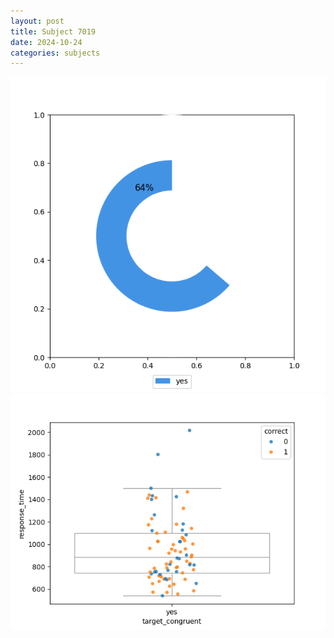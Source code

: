 ```yaml
---
layout: post
title: Subject 7019
date: 2024-10-24
categories: subjects
---
```


![](data/7019/run-21/7019_accuracy_target_congruence.png)
![](data/7019/run-21/7019_rt_congruence.png)
